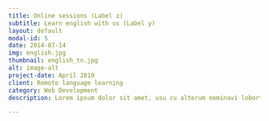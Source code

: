 ```yaml
---
title: Online sessions (Label z)
subtitle: Learn english with us (Label y)
layout: default
modal-id: 5
date: 2014-07-14
img: english.jpg
thumbnail: english_tn.jpg
alt: image-alt
project-date: April 2019
client: Remote language learning
category: Web Development
description: Lorem ipsum dolor sit amet, usu cu alterum nominavi lobortis. At duo novum diceret. Tantas apeirian vix et, usu sanctus postulant inciderint ut, populo diceret necessitatibus in vim. Cu eum dicam feugiat noluisse.

---
```

